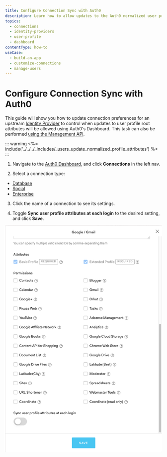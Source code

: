 ```yaml
---
title: Configure Connection Sync with Auth0
description: Learn how to allow updates to the Auth0 normalized user profile from a connection using the Auth0 Dashboard.
topics:
  - connections
  - identity-providers
  - user-profile
  - dashboard
contentType: how-to
useCase:
  - build-an-app
  - customize-connections
  - manage-users
---
```


# Configure Connection Sync with Auth0

This guide will show you how to update connection preferences for an upstream [Identity Provider](/connections) to control when updates to user profile root attributes will be allowed using Auth0's Dashboard. This task can also be performed [using the Management API](/api/management/guides/connections/configure-connection-sync).

::: warning
<%= include('../../../_includes/_users_update_normalized_profile_attributes') %>
:::

1. Navigate to the [Auth0 Dashboard](${manage_url}/#/), and click **Connections** in the left nav.

2. Select a connection type:

- [Database](${manage_url}/#/connections/database)
- [Social](${manage_url}/#/connections/social)
- [Enterprise](${manage_url}/#/connections/enterprise)

3. Click the name of a connection to see its settings.

4. Toggle **Sync user profile attributes at each login** to the desired setting, and click **Save**.

![Sync user profile attributes at each login](/media/articles/connections/allow-update-normalized-user-profile.png)